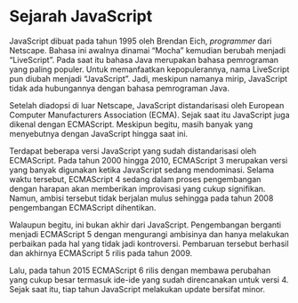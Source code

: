 # Sejarah JavaScript

JavaScript dibuat pada tahun 1995 oleh Brendan Eich, _programmer_ dari Netscape. Bahasa ini awalnya dinamai “Mocha” kemudian berubah menjadi “LiveScript”. Pada saat itu bahasa Java merupakan bahasa pemrograman yang paling populer. Untuk memanfaatkan kepopulerannya, nama LiveScript pun diubah menjadi “JavaScript”. Jadi, meskipun namanya mirip, JavaScript tidak ada hubungannya dengan bahasa pemrograman Java.

Setelah diadopsi di luar Netscape, JavaScript distandarisasi oleh European Computer Manufacturers Association \(ECMA\). Sejak saat itu JavaScript juga dikenal dengan ECMAScript. Meskipun begitu, masih banyak yang menyebutnya dengan JavaScript hingga saat ini.

Terdapat beberapa versi JavaScript yang sudah distandarisasi oleh ECMAScript. Pada tahun 2000 hingga 2010, ECMAScript 3 merupakan versi yang banyak digunakan ketika JavaScript sedang mendominasi. Selama waktu tersebut, ECMAScript 4 sedang dalam proses pengembangan dengan harapan akan memberikan improvisasi yang cukup signifikan. Namun, ambisi tersebut tidak berjalan mulus sehingga pada tahun 2008 pengembangan ECMAScript dihentikan.

Walaupun begitu, ini bukan akhir dari JavaScript. Pengembangan berganti menjadi ECMAScript 5 dengan mengurangi ambisinya dan hanya melakukan perbaikan pada hal yang tidak jadi kontroversi. Pembaruan tersebut berhasil dan akhirnya ECMAScript 5 rilis pada tahun 2009.

Lalu, pada tahun 2015 ECMAScript 6 rilis dengan membawa perubahan yang cukup besar termasuk ide-ide yang sudah direncanakan untuk versi 4. Sejak saat itu, tiap tahun JavaScript melakukan update bersifat minor.

